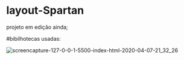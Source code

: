 # layout-Spartan
projeto em edição ainda;


#bibilhotecas usadas: 


![screencapture-127-0-0-1-5500-index-html-2020-04-07-21_32_26](https://user-images.githubusercontent.com/46541402/78742209-ca24f700-7931-11ea-8677-2d86f13eb241.png)

